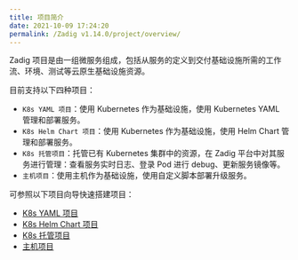 ```yaml
---
title: 项目简介
date: 2021-10-09 17:24:20
permalink: /Zadig v1.14.0/project/overview/
---
```

Zadig 项目是由一组微服务组成，包括从服务的定义到交付基础设施所需的工作流、环境、测试等云原生基础设施资源。

目前支持以下四种项目：
- `K8s YAML 项目`：使用 Kubernetes 作为基础设施，使用 Kubernetes YAML 管理和部署服务。
- `K8s Helm Chart 项目`：使用 Kubernetes 作为基础设施，使用 Helm Chart 管理和部署服务。
- `K8s 托管项目`：托管已有 Kubernetes 集群中的资源，在 Zadig 平台中对其服务进行管理：查看服务实时日志、登录 Pod 进行 debug、更新服务镜像等。
- `主机项目`：使用主机作为基础设施，使用自定义脚本部署升级服务。

可参照以下项目向导快速搭建项目：
* [K8s YAML 项目](/cn/Zadig%20v1.14.0/project/k8s-yaml/)
* [K8s Helm Chart 项目](/cn/Zadig%20v1.14.0/project/helm-chart/)
* [K8s 托管项目](/cn/Zadig%20v1.14.0/project/host-k8s-resources/)
* [主机项目](/cn/Zadig%20v1.14.0/project/vm/)
